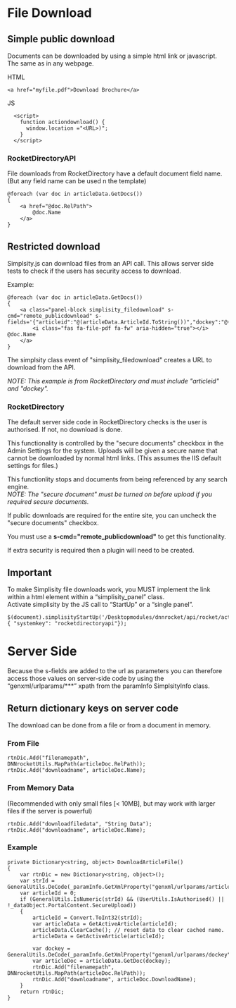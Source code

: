 ﻿# File Download

## Simple public download
Documents can be downloaded by using a simple html link or javascript.  The same as in any webpage.

HTML
```
<a href="myfile.pdf">Download Brochure</a>
```
JS
```
  <script>
    function actiondownload() {
      window.location ="<URL>)";
    }
  </script>
```

### RocketDirectoryAPI
File downloads from RocketDirectory have a default document field name.  (But any field name can be used n the template)  
```
@foreach (var doc in articleData.GetDocs())
{
    <a href="@doc.RelPath">
        @doc.Name
    </a>
}
```
## Restricted download
Simplsity.js can download files from an API call.  This allows server side tests to check if the users has security access to download.

Example:
```
@foreach (var doc in articleData.GetDocs())
{
    <a class="panel-block simplisity_filedownload" s-cmd="remote_publicdownload" s-fields='{"articleid":"@(articleData.ArticleId.ToString())","dockey":"@(doc.DocKey)"}'>
        <i class="fas fa-file-pdf fa-fw" aria-hidden="true"></i> @doc.Name
    </a>
}
```

The simplsity class event of "simplisity_filedownload" creates a URL to download from the API.

*NOTE: This example is from RocketDirectory and must include "articleid" and "dockey".*

### RocketDirectory

The default server side code in RocketDirectory checks is the user is authorised.  If not, no download is done.  

This functionality is controlled by the "secure documents" checkbox in the Admin Settings for the system.  Uploads will be given a secure name that cannot be downloaded by normal html links. (This assumes the IIS default settings for files.)  

This functionlity stops and documents from being referenced by any search engine.  
*NOTE: The "secure document" must be turned on before upload if you required secure documents.* 

If public downloads are required for the entire site, you can uncheck the "secure documents" checkbox.

You must use a **s-cmd="remote_publicdownload"** to get this functionality.

If extra security is required then a plugin will need to be created.

## Important
To make Simplisity file downloads work, you MUST implement the link within a html element within a “simplisity_panel” class.  
Activate simplisity by the JS call to “StartUp” or a “single panel”.
```
$(document).simplisityStartUp('/Desktopmodules/dnnrocket/api/rocket/action', { "systemkey": "rocketdirectoryapi"});
```
# Server Side
Because the s-fields are added to the url as parameters you can therefore access those values on server-side code by using the “genxml/urlparams/***” xpath from the paramInfo SimplsityInfo class.  

## Return dictionary keys on server code

The download can be done from a file or from a document in memory.

### From File
```
rtnDic.Add("filenamepath", DNNrocketUtils.MapPath(articleDoc.RelPath));  
rtnDic.Add("downloadname", articleDoc.Name);
```

### From Memory Data
(Recommended with only small files [< 10MB], but may work with larger files if the server is powerful)  
```
rtnDic.Add("downloadfiledata", "String Data");
rtnDic.Add("downloadname", articleDoc.Name);
```
### Example
```
private Dictionary<string, object> DownloadArticleFile()
{
    var rtnDic = new Dictionary<string, object>();
    var strId = GeneralUtils.DeCode(_paramInfo.GetXmlProperty("genxml/urlparams/articleid"));
    var articleId = 0;
    if (GeneralUtils.IsNumeric(strId) && (UserUtils.IsAuthorised() || !_dataObject.PortalContent.SecureUpload))
    {
        articleId = Convert.ToInt32(strId);
        var articleData = GetActiveArticle(articleId);
        articleData.ClearCache(); // reset data to clear cached name.
        articleData = GetActiveArticle(articleId);

        var dockey = GeneralUtils.DeCode(_paramInfo.GetXmlProperty("genxml/urlparams/dockey"));
        var articleDoc = articleData.GetDoc(dockey);
        rtnDic.Add("filenamepath", DNNrocketUtils.MapPath(articleDoc.RelPath));
        rtnDic.Add("downloadname", articleDoc.DownloadName);
    }
    return rtnDic;
}
```

